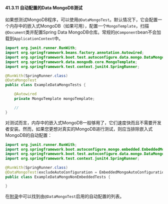 #### 41.3.11 自动配置的Data MongoDB测试

如果想测试MongoDB程序，可以使用`@DataMongoTest`。默认情况下，它会配置一个内存中的嵌入式MongoDB（如果可用），配置一个`MongoTemplate`，扫描`@Document`类并配置Spring Data MongoDB仓库。常规的`@Component`bean不会加载到`ApplicationContext`中。

```java
import org.junit.runner.RunWith;
import org.springframework.beans.factory.annotation.Autowired;
import org.springframework.boot.test.autoconfigure.data.mongo.DataMongoTest;
import org.springframework.data.mongodb.core.MongoTemplate;
import org.springframework.test.context.junit4.SpringRunner;

@RunWith(SpringRunner.class)
@DataMongoTest
public class ExampleDataMongoTests {

    @Autowired
    private MongoTemplate mongoTemplate;

    //
}
```

对测试而言，内存中的嵌入式MongoDB一般够用了，它们速度快而且不需要开发者安装。然而，如果您更想对真实的MongoDB进行测试，则应当排除嵌入式MongoDB的自动配置：

```java
import org.junit.runner.RunWith;
import org.springframework.boot.autoconfigure.mongo.embedded.EmbeddedMongoAutoConfiguration;
import org.springframework.boot.test.autoconfigure.data.mongo.DataMongoTest;
import org.springframework.test.context.junit4.SpringRunner;

@RunWith(SpringRunner.class)
@DataMongoTest(excludeAutoConfiguration = EmbeddedMongoAutoConfiguration.class)
public class ExampleDataMongoNonEmbeddedTests {

}
```

在[附录](../X.Appendices/D.Test_auto-configuration_annotations.md)中可以找到由`@DataMongoTest`启用的自动配置的列表。
